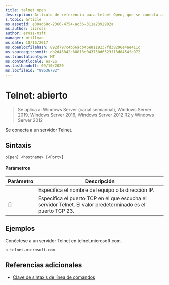 ```yaml
---
title: telnet open
description: Artículo de referencia para telnet Open, que se conecta a un servidor Telnet.
s.topic: article
ms.assetid: e30ad68c-2366-4754-ac36-311a2392902a
ms.author: lizross
author: eross-msft
manager: mtillman
ms.date: 10/16/2017
ms.openlocfilehash: 892d797c4b56acb46e8119237fd38296e4ae411c
ms.sourcegitcommit: db2d46842c68813d043738d6523f13d8454fc972
ms.translationtype: MT
ms.contentlocale: es-ES
ms.lasthandoff: 09/10/2020
ms.locfileid: "89636782"
---
```

# <a name="telnet-open"></a>Telnet: abierto

> Se aplica a: Windows Server (canal semianual), Windows Server 2019, Windows Server 2016, Windows Server 2012 R2 y Windows Server 2012

Se conecta a un servidor Telnet.

## <a name="syntax"></a>Sintaxis
```
o[pen] <hostname> [<Port>]
```
#### <a name="parameters"></a>Parámetros

| Parámetro  |                                        Descripción                                         |
|------------|--------------------------------------------------------------------------------------------|
| <hostname> |                         Especifica el nombre del equipo o la dirección IP.                         |
|  [<Port>]  | Especifica el puerto TCP en el que escucha el servidor Telnet. El valor predeterminado es el puerto TCP 23. |

## <a name="examples"></a>Ejemplos
Conéctese a un servidor Telnet en telnet.microsoft.com.
```
o telnet.microsoft.com
```
## <a name="additional-references"></a>Referencias adicionales
- [Clave de sintaxis de línea de comandos](command-line-syntax-key.md)
